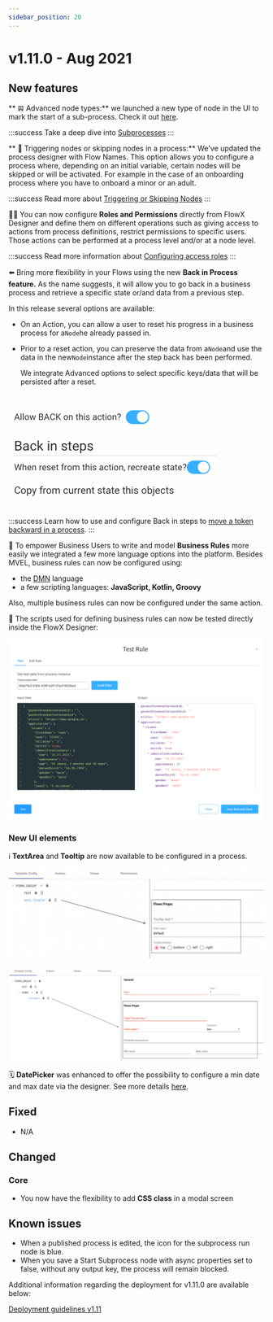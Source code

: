 ```yaml
---
sidebar_position: 20
---
```


# v1.11.0 - Aug 2021

## New features

** 𝌙 Advanced node types:** we launched a new type of node in the UI to mark the start of a sub-process. Check it out [here](../../docs/building-blocks/node/subprocess-run-node).

:::success
Take a deep dive into [Subprocesses](../../docs/building-blocks/process/subprocess)
:::

** 🏁 Triggering nodes or skipping nodes in a process:** We've updated the process designer with Flow Names. This option allows you to configure a process where, depending on an initial variable, certain nodes will be skipped or will be activated. For example in the case of an onboarding process where you have to onboard a minor or an adult.

:::success
Read more about [Triggering or Skipping Nodes](../../docs/platform-deep-dive/core-components/flowx-engine#triggering-or-skipping-nodes-on-a-process-based-on-flow-names)
:::

👮🏻 You can now configure **Roles and Permissions** directly from FlowX Designer and define them on different operations such as giving access to actions from process definitions, restrict permissions to specific users. Those actions can be performed at a process level and/or at a node level.

:::success
Read more information about [Configuring access roles](../../docs/platform-deep-dive/user-roles-management/swimlanes)
:::

:arrow_left: Bring more flexibility in your Flows using the new **Back in Process feature.** As the name suggests, it will allow you to go back in a business process and retrieve a specific state or/and data from a previous step.

In this release several options are available:

* On an Action, you can allow a user to reset his progress in a business process for a`Node`he already passed in.
*   Prior to a reset action, you can preserve the data from a`Node`and use the data in the new`Node`instance after the step back has been performed.

    We integrate Advanced options to select specific keys/data that will be persisted after a reset.

![Back in steps / FlowX designer](../img/111_back_steps.gif)

:::success
Learn how to use and configure Back in steps to [move a token backward in a process](../../docs/flowx-designer/managing-a-process-flow/moving-a-token-backwards-in-a-process).
:::

:toolbox: To empower Business Users to write and model **Business Rules** more easily we integrated a few more language options into the platform. Besides MVEL, business rules can now be configured using:

* the [DMN](https://www.omg.org/dmn/) language
* a few scripting languages: **JavaScript, Kotlin, Groovy**

Also, multiple business rules can now be configured under the same action.

:test_tube: The scripts used for defining business rules can now be tested directly inside the FlowX Designer:

![](../img/111_testrule.png)

### New UI elements

:information_source: **TextArea** and **Tooltip** are now available to be configured in a process.

![Tooltip properties](../img/111_ui.png)

![Textarea properties](../img/111_ui1.png)

🗓 **DatePicker** was enhanced to offer the possibility to configure a min date and max date via the designer. See more details [here](../../docs/building-blocks/ui-designer/ui-component-types/form-elements/datepicker-form-field).

## **Fixed**

* N/A

## **Changed**

### Core

* You now have the flexibility to add **CSS class** in a modal screen&#x20;

## **Known issues**

* When a published process is edited, the icon for the subprocess run node is blue.
* When you save a Start Subprocess node with async properties set to false, without any output key, the process will remain blocked.

Additional information regarding the deployment for v1.11.0 are available below:

[Deployment guidelines v1.11](deployment-guidelines-v1.11)




